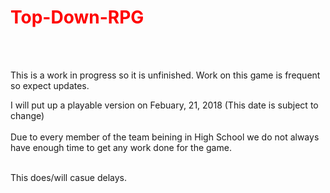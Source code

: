 <h1 style="color:red">Top-Down-RPG</h1><br>
</br><p>This is a work in progress so it is unfinished. Work on this game is frequent so expect updates.</p> 
<p>I will put up a playable version on Febuary, 21, 2018 (This date is subject to change)<br>
</br>Due to every member of the team beining in High School we do not always have enough time to get any work done for the game.<br></p>
</br>This does/will casue delays.

